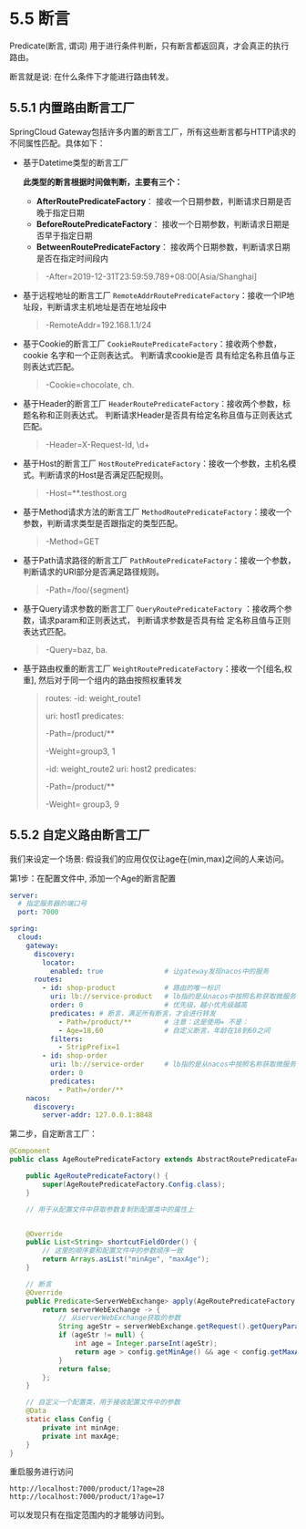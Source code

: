 # 5.5 断言

Predicate(断言, 谓词) 用于进行条件判断，只有断言都返回真，才会真正的执行路由。&#x20;

断言就是说: 在什么条件下才能进行路由转发。

## 5.5.1 内置路由断言工厂

SpringCloud Gateway包括许多内置的断言工厂，所有这些断言都与HTTP请求的不同属性匹配。具体如下：

*   基于Datetime类型的断言工厂

    **此类型的断言根据时间做判断，主要有三个：**

    * **AfterRoutePredicateFactory**： 接收一个日期参数，判断请求日期是否晚于指定日期&#x20;
    * **BeforeRoutePredicateFactory**： 接收一个日期参数，判断请求日期是否早于指定日期&#x20;
    * **BetweenRoutePredicateFactory**： 接收两个日期参数，判断请求日期是否在指定时间段内

    > \-After=2019-12-31T23:59:59.789+08:00\[Asia/Shanghai]


*   基于远程地址的断言工厂 `RemoteAddrRoutePredicateFactory`：接收一个IP地址段，判断请求主机地址是否在地址段中

    > \-RemoteAddr=192.168.1.1/24


*   基于Cookie的断言工厂 `CookieRoutePredicateFactory`：接收两个参数，cookie 名字和一个正则表达式。 判断请求cookie是否 具有给定名称且值与正则表达式匹配。

    > \-Cookie=chocolate, ch.


*   基于Header的断言工厂 `HeaderRoutePredicateFactory`：接收两个参数，标题名称和正则表达式。 判断请求Header是否具有给定名称且值与正则表达式匹配。

    > \-Header=X-Request-Id, \d+


*   基于Host的断言工厂 `HostRoutePredicateFactory`：接收一个参数，主机名模式。判断请求的Host是否满足匹配规则。

    > \-Host=\*\*.testhost.org


*   基于Method请求方法的断言工厂 `MethodRoutePredicateFactory`：接收一个参数，判断请求类型是否跟指定的类型匹配。

    > \-Method=GET


*   基于Path请求路径的断言工厂 `PathRoutePredicateFactory`：接收一个参数，判断请求的URI部分是否满足路径规则。

    > \-Path=/foo/{segment}


*   基于Query请求参数的断言工厂 `QueryRoutePredicateFactory` ：接收两个参数，请求param和正则表达式， 判断请求参数是否具有给 定名称且值与正则表达式匹配。

    > \-Query=baz, ba.


*   基于路由权重的断言工厂 `WeightRoutePredicateFactory`：接收一个\[组名,权重], 然后对于同一个组内的路由按照权重转发

    > routes: -id: weight\_route1&#x20;
    >
    > uri: host1 predicates:&#x20;
    >
    > \-Path=/product/\*\*
    >
    > \-Weight=group3, 1&#x20;
    >
    > \-id: weight\_route2 uri: host2 predicates:&#x20;
    >
    > \-Path=/product/\*\*&#x20;
    >
    > \-Weight= group3, 9



## 5.5.2 自定义路由断言工厂

我们来设定一个场景: 假设我们的应用仅仅让age在(min,max)之间的人来访问。

第1步：在配置文件中, 添加一个Age的断言配置

```yaml
server:
  # 指定服务器的端口号
  port: 7000

spring:
  cloud:
    gateway:
      discovery:
        locator:
          enabled: true               # 让gateway发现nacos中的服务
      routes:
        - id: shop-product            # 路由的唯一标识
          uri: lb://service-product   # lb指的是从nacos中按照名称获取微服务,并遵循负载均衡策略
          order: 0                    # 优先级，越小优先级越高
          predicates: # 断言，满足所有断言，才会进行转发
            - Path=/product/**        # 注意：这是使用= 不是：
            - Age=18,60               # 自定义断言，年龄在18到60之间
          filters:
            - StripPrefix=1
        - id: shop-order
          uri: lb://service-order     # lb指的是从nacos中按照名称获取微服务,并遵循负载均衡策略
          order: 0
          predicates:
            - Path=/order/**
    nacos:
      discovery:
        server-addr: 127.0.0.1:8848
```

第二步，自定断言工厂：

```java
@Component
public class AgeRoutePredicateFactory extends AbstractRoutePredicateFactory<AgeRoutePredicateFactory.Config> {

    public AgeRoutePredicateFactory() {
        super(AgeRoutePredicateFactory.Config.class);
    }

    // 用于从配置文件中获取参数复制到配置类中的属性上


    @Override
    public List<String> shortcutFieldOrder() {
        // 这里的顺序要和配置文件中的参数顺序一致
        return Arrays.asList("minAge", "maxAge");
    }

    // 断言
    @Override
    public Predicate<ServerWebExchange> apply(AgeRoutePredicateFactory.Config config) {
        return serverWebExchange -> {
            // 从serverWebExchange获取的参数
            String ageStr = serverWebExchange.getRequest().getQueryParams().getFirst("age");
            if (ageStr != null) {
                int age = Integer.parseInt(ageStr);
                return age > config.getMinAge() && age < config.getMaxAge();
            }
            return false;
        };
    }

    // 自定义一个配置类，用于接收配置文件中的参数
    @Data
    static class Config {
        private int minAge;
        private int maxAge;
    }
}
```

重启服务进行访问

```
http://localhost:7000/product/1?age=28
http://localhost:7000/product/1?age=17
```

可以发现只有在指定范围内的才能够访问到。

